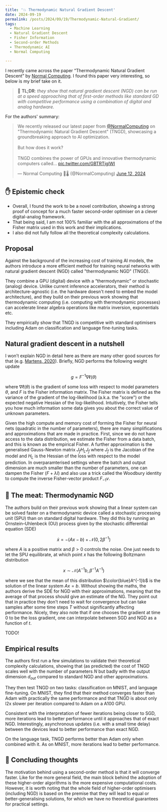 ```yaml
---
title: '💥 Thermodynamic Natural Gradient Descent'
date: 2024-09-19
permalink: /posts/2024/09/19/Thermodynamic-Natural-Gradient/
tags:
  - Machine Learning
  - Natural Gradient Descent
  - Fisher Information
  - Second-order Methods
  - Thermodynamic AI
  - Normal Computing

---
```


I recently came across the paper “Thermodynamic Natural Gradient Descent” by [Normal Computing](https://www.normalcomputing.com/). 
I found this paper very interesting, so below is my brief take on it.

>  📖 **TL;DR**: *they show that natural gradient descent (NGD) can be run at a speed approaching that of first-order methods 
> like standard GD with competitive performance using a combination of digital and analog hardware.*

For the authors' summary:

<blockquote class="twitter-tweet"><p lang="en" dir="ltr">We recently released our latest paper from <a href="https://twitter.com/NormalComputing?ref_src=twsrc%5Etfw">@NormalComputing</a> on &quot;Thermodynamic Natural Gradient Descent&quot; (TNGD), showcasing a groundbreaking approach to AI optimization. <br><br>But how does it work?<br><br>TNGD combines the power of GPUs and innovative thermodynamic computers called… <a href="https://t.co/GBTRTjgIWI">pic.twitter.com/GBTRTjgIWI</a></p>&mdash; Normal Computing 🧠🌡️ (@NormalComputing) <a href="https://twitter.com/NormalComputing/status/1800918542755438862?ref_src=twsrc%5Etfw">June 12, 2024</a></blockquote> <script async src="https://platform.twitter.com/widgets.js" charset="utf-8"></script>

## ✋ Epistemic check
* Overall, I found the work to be a novel contribution, showing a strong proof of concept for a much faster second-order 
optimiser on a clever digital-analog framework.
* That being said, I am not 100% familiar with the all approximations of the Fisher matrix used in this work and their implications.
* I also did not fully follow all the theoretical complexity calculations.

## Proposal
Against the background of the increasing cost of training AI models, the authors introduce a more efficient method for 
training neural networks with natural gradient descent (NGD) called "thermodynamic NGD" (TNGD).

They combine a GPU (digital) device with a “thermodynamic” or stochastic (analog) device. 
Unlike current inference accelerators, their method is architecture-agnostic (i.e. the hardware doesn't need to embed 
the model architecture), and they build on their previous work showing that thermodynamic computing (i.e. computing with
thermodynamic processes) can accelerate linear algebra operations like matrix inversion, exponentials etc. 

They empirically show that TNGD is competitive with standard optimisers including Adam on classification and language 
fine-tuning tasks.

## Natural gradient descent in a nutshell
I won’t explain NGD in detail here as there are many other good sources for that (e.g. [Martens, 2020](https://www.jmlr.org/papers/v21/17-678.html)). 
Briefly, NGD performs the following weight update

$$
g = F^{-1} \nabla \ell(\theta)
$$

where $\nabla \ell(\theta)$ is the gradient of some loss with respect to model parameters $\theta$, and $F$ is the 
Fisher information matrix. The Fisher matrix is defined as the variance of the gradient of the log-likelihood (a.k.a. 
the "score") or the expected negative Hessian of the log-likelihood. Intuitively, the Fisher tells you how much 
information some data gives you about the correct value of unknown parameters.

Given the high compute and memory cost of forming the Fisher for neural nets (quadratic in the number of parameters), 
there are many simplifications and approximations that are made in practice. First, since we do not have access to the 
data distribution, we estimate the Fisher from a data batch, and this is known as the empirical Fisher. A further 
approximation is the generalised Gauss-Newton matrix $J_f H_L J_f$ where $J_f$ is the Jacobian of the model and $H_L$ is 
the Hessian of the loss with respect to the model prediction. In overparamterised settings where the batch and output 
dimension are much smaller than the number of parameters, one can dampen the Fisher ($F + \lambda I$) and also use a 
trick called the Woodbury identity to compute the inverse Fisher-vector product $F_{-1}v$.

## 🥩 The meat: Thermodynamic NGD
The authors build on their previous work showing that a linear system can be solved faster on a thermodynamic device called 
a stochastic processing unit (SPU) than on standard digital hardware. They did this by running an Ornstein–Uhlenbeck (OU) 
process given by the stochastic differential equation (SDE)

$$
\dot{x} = -(Ax - b) + \mathcal{N}(0, 2 \beta^{-1})
$$

where $A$ is a positive matrix and $\beta>0$ controls the noise. One just needs to let the SPU equilibrate, at which 
point $x$ has the following Boltzmann distribution

$$
x \sim \mathcal{N}(A^{-1}b, \beta^{-1}A^{-1})
$$

where we see that the mean of this distribution $\color{blue}A^{-1}b$ is the solution of the linear system $Ax = b$. 
Without showing the maths, the authors derive the SDE for NGD with their approximations, meaning that the average of that
process should give an estimate of the NG. They point out that in practice they don't need to wait for convergence but 
can take samples after some time steps $T$ without significantly affecting performance. Nicely, they also note that if one 
chooses the gradient at time 0 to be the loss gradient, one can interpolate between SGD and NGD as a function of $t$.

TODO!

## Empirical results

The authors first run a few simulations to validate their theoretical complexity calculations, showing that (as predicted)
the cost of TNGD scales well with the number of parameters $N$ but badly with the output dimension $d_{out}$ compared to
standard NGD and other approximations.

They then test TNGD on two tasks: classification on MNIST, and language fine-tuning. On MNIST, they find that their method
converges faster than Adam with practically the same performance and that TNGD is about only l2x slower per iteration 
compared to Adam on a A100 GPU.

Consistent with the interpretation of fewer iterations being closer to SGD, more iterations lead to better performance 
until it approaches that of exact NGD. Interestingly, asynchronous updates (i.e. with a small time delay) between the 
devices lead to better performance than exact NGD.

On the language task, TNGD performs better than Adam only when combined with it. As on MNIST, more iterations lead to 
better performance.

## 💭 Concluding thoughts

The motivation behind using a second-order method is that it will converge faster. Like for the more general field, 
the main block behind the adoption of these higher-order algorithms is the more expensive computational costs. 
However, it is worth noting that the whole field of higher-order optimisers (including NGD) is based on the premise 
that they will lead to equal or better-generalising solutions, for which we have no theoretical guarantees for practical 
settings.
